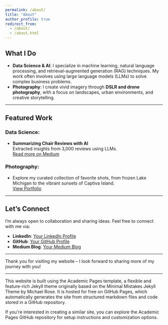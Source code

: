 ```yaml
---
permalink: /about/
title: "About"
author_profile: true
redirect_from: 
  - /about/
  - /about.html
---
```


## **What I Do**
- **Data Science & AI**: I specialize in machine learning, natural language processing, and retrieval-augmented generation (RAG) techniques. My work often involves using large language models (LLMs) to solve complex business problems.
- **Photography**: I create vivid imagery through **DSLR and drone photography**, with a focus on landscapes, urban environments, and creative storytelling.

---
## **Featured Work**
### Data Science:
- **Summarizing Chair Reviews with AI**  
  Extracted insights from 3,000 reviews using LLMs.  
  [Read more on Medium](https://medium.com/@stephensaidso/how-i-used-ai-to-summarize-3-000-chair-reviews-in-minutes-a83768af984d)

### Photography:
- Explore my curated collection of favorite shots, from frozen Lake Michigan to the vibrant sunsets of Captiva Island.  
  [View Portfolio](../photography/)
---

## **Let’s Connect**
I’m always open to collaboration and sharing ideas. Feel free to connect with me via:
- **LinkedIn**: [Your LinkedIn Profile](#)
- **GitHub**: [Your GitHub Profile](#)
- **Medium Blog**: [Your Medium Blog](https://medium.com/@stephensaidso)

---

Thank you for visiting my website – I look forward to sharing more of my journey with you!

---

This website is built using the Academic Pages template, a flexible and feature-rich Jekyll theme originally based on the Minimal Mistakes Jekyll Theme by Michael Rose. It is hosted for free on GitHub Pages, which automatically generates the site from structured markdown files and code stored in a GitHub repository.

If you're interested in creating a similar site, you can explore the Academic Pages GitHub repository for setup instructions and customization options.

